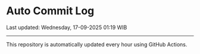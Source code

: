 # Auto Commit Log

Last updated: Wednesday, 17-09-2025 01:19 WIB

---

This repository is automatically updated every hour using GitHub Actions.
